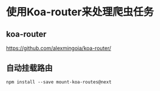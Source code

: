 # 使用Koa-router来处理爬虫任务


## koa-router

https://github.com/alexmingoia/koa-router/

## 自动挂载路由

```
npm install --save mount-koa-routes@next
```